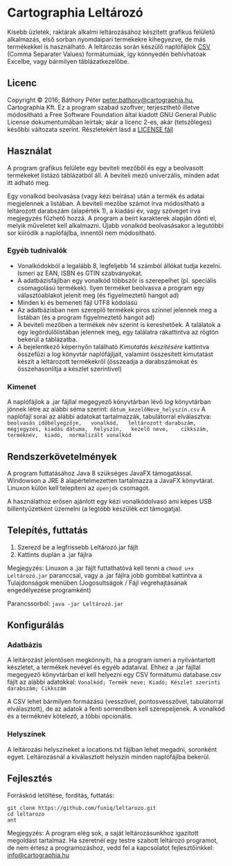 Cartographia Leltározó
=========

Kisebb üzletek, raktárak alkalmi leltározásához készített grafikus felületű alkalmazás, első sorban nyomdaipari termékekre kihegyezve, de más termékekkel is használható. A leltározás során készülő naplófájlok [CSV](https://en.wikipedia.org/wiki/Comma-separated_values) (Comma Separater Values) formátumúak, így könnyedén behívhatóak Excelbe, vagy bármilyen táblázatkezelőbe.

Licenc
------------

Copyright © 2016; Báthory Péter <peter.bathory@cartographia.hu>, Cartographia Kft.
Ez a program szabad szoftver; terjeszthető illetve módosítható a Free Software Foundation által kiadott GNU General Public License dokumentumában leírtak; akár a licenc 2-es, akár (tetszőleges) későbbi változata szerint. Részletekért lásd a [LICENSE fájl](./LICENSE)

Használat
------------

A program grafikus felülete egy beviteli mezőből és egy a beolvasott termékeket listázó táblázatból áll. A beviteli mező univerzális, minden adat itt adható meg.

Egy vonalkód beolvasása (vagy kézi beírása) után a termék és adatai megjelennek a listában. A beviteli mezőbe számot írva módosítható a leltározott darabszám (alapérték 1), a kiadási év, vagy szöveget írva megjegyzés fűzhető hozzá. A program a beírt karakterek alapján dönti el, melyik műveletet kell alkalmazni. Újabb vonalkód beolvasásakor a legutóbbi sor kiíródik a naplófájlba, innentől nem módosítható.

### Egyéb tudnivalók
* Vonalkódokból a legalább 8, legfeljebb 14 számból állókat tudja kezelni. Ismeri az EAN, ISBN és GTIN szabványokat.
* A adatbázisfájlban egy vonalkód többször is szerepelhet (pl. speciális csomagolású termékek). Ilyen terméket beolvasva a program egy választóablakot jelenít meg (és figyelmeztető hangot ad)
* Minden ki és bemeneti fájl UTF8 kódolású
* Az adatbázisban nem szereplő termékek piros színnel jelennek meg a listában (és a program figyelmeztető hangot ad)
* A beviteli mezőben a termékek név szerint is kereshetőek. A találatok a egy legördülőlistában jelennek meg, egy találatra rákattintva az rögtön bekerül a táblázatba.
* A bejelentkező képernyőn található *Kimutatás készítésére* kattintva összefűzi a *log* könyvtár naplófájljait, valamint összesített kimutatást készít a leltározott termékekről (összeadja a darabszámokat és összehasonlítja a készlet szerintivel)

### Kimenet
A naplófájlok a .jar fájllal megegyező könyvtárban lévő *log* könyvtárban jönnek létre az alábbi séma szerint:
`dátum_kezelőNeve_helyszín.csv`
A naplófájl sorai az alábbi adatokat tartalmazzák, tabulátorral elválasztva:
`beolvasás időbélyegzője,	vonalkód,	leltározott darabszám,	megjegyzés,	kiadás dátuma,	helyszín,	kezelő neve,	cikkszám,	terméknév,	kiadó,	normalizált vonalkód`

Rendszerkövetelmények
------------

A program futtatásához Java 8 szükséges JavaFX támogatással. Windowson a JRE 8 alapértelmezetten tartalmazza a JavaFX könyvtárat. Linuxon külön kell telepíteni az `openjdk` csomagot.

A használathoz erősen ajánlott egy kézi vonalkódolvasó ami képes USB billentyűzetként üzemelni (a legtöbb készülék ezt támogatja).

Telepítés, futtatás
------------

1. Szerezd be a legfrissebb Leltározó.jar fájlt
2. Kattints duplán a .jar fájlra

Megjegyzés: Linuxon a .jar fájlt futtathatóvá kell tenni a `chmod u+x Leltározó.jar` paranccsal, vagy a .jar fájlra jobb gombbal kattintva a Tulajdonságok menüben (Jogosultságok / Fájl végrehajtásának engedélyezése programként)

Parancssorból:
```java -jar Leltározó.jar```

Konfigurálás
------------

### Adatbázis
A leltározást jelentősen megkönnyíti, ha a program ismeri a nyilvántartott készletet, a termékek nevével és egyéb adataival. Ehhez a .jar fájllal megegyező könyvtárban el kell helyezni egy CSV formátumú database.csv fájlt az alábbi adatokkal:
```Vonalkód; Termék neve; Kiadó; Készlet szerinti darabszám; Cikkszám```

A CSV lehet bármilyen formázású (vesszővel, pontosvesszővel, tabulátorral elválasztott), de az adatok a fenti sorrendben kell szerepeljenek. A vonalkód és a terméknév kötelező, a többi opcionális.

### Helyszínek

A leltározási helyszíneket a locations.txt fájlban lehet megadni, soronként egyet. Leltározásnál a kiválasztott helyszín minden naplófájlba bekerül.

Fejlesztés
------------
Forráskód letöltése, fordítás, futtatás:
```
git clone https://github.com/funiq/leltarozo.git
cd leltarozo
ant
```

Megjegyzés: A program elég sok, a saját leltározásunkhoz igazított megoldást tartalmaz. Ha szeretnél egy testre szabott leltározó programot, de nem értesz a programozáshoz, vedd fel a kapcsolatot fejlesztőinkkel: info@cartographia.hu

